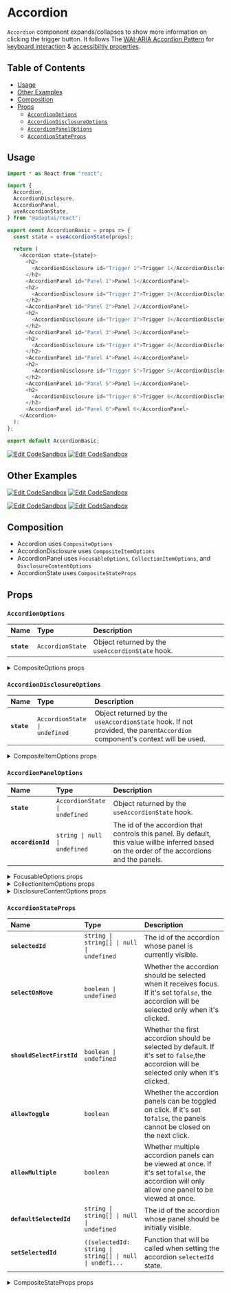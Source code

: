 # Accordion

`Accordion` component expands/collapses to show more information on clicking the
trigger button. It follows The
[WAI-ARIA Accordion Pattern](https://www.w3.org/WAI/ARIA/apg/patterns/accordion/)
for
[keyboard interaction](https://www.w3.org/WAI/ARIA/apg/patterns/accordion/#:~:text=at%20a%20time.-,Keyboard%20Interaction,-Enter)
&
[accessibiltiy properties](https://www.w3.org/WAI/ARIA/apg/patterns/accordion/#:~:text=last%20accordion%20header.-,WAI%2DARIA%20Roles%2C%20States%2C%20and%20Properties%3A,-The%20title%20of).

## Table of Contents

- [Usage](#usage)
- [Other Examples](#other-examples)
- [Composition](#composition)
- [Props](#props)
  - [`AccordionOptions`](#accordionoptions)
  - [`AccordionDisclosureOptions`](#accordiondisclosureoptions)
  - [`AccordionPanelOptions`](#accordionpaneloptions)
  - [`AccordionStateProps`](#accordionstateprops)

## Usage

```js
import * as React from "react";

import {
  Accordion,
  AccordionDisclosure,
  AccordionPanel,
  useAccordionState,
} from "@adaptui/react";

export const AccordionBasic = props => {
  const state = useAccordionState(props);

  return (
    <Accordion state={state}>
      <h2>
        <AccordionDisclosure id="Trigger 1">Trigger 1</AccordionDisclosure>
      </h2>
      <AccordionPanel id="Panel 1">Panel 1</AccordionPanel>
      <h2>
        <AccordionDisclosure id="Trigger 2">Trigger 2</AccordionDisclosure>
      </h2>
      <AccordionPanel id="Panel 2">Panel 2</AccordionPanel>
      <h2>
        <AccordionDisclosure id="Trigger 3">Trigger 3</AccordionDisclosure>
      </h2>
      <AccordionPanel id="Panel 3">Panel 3</AccordionPanel>
      <h2>
        <AccordionDisclosure id="Trigger 4">Trigger 4</AccordionDisclosure>
      </h2>
      <AccordionPanel id="Panel 4">Panel 4</AccordionPanel>
      <h2>
        <AccordionDisclosure id="Trigger 5">Trigger 5</AccordionDisclosure>
      </h2>
      <AccordionPanel id="Panel 5">Panel 5</AccordionPanel>
      <h2>
        <AccordionDisclosure id="Trigger 6">Trigger 6</AccordionDisclosure>
      </h2>
      <AccordionPanel id="Panel 6">Panel 6</AccordionPanel>
    </Accordion>
  );
};

export default AccordionBasic;
```

[![Edit CodeSandbox](https://img.shields.io/badge/Accordion-Open%20On%20CodeSandbox-%230971f1?style=for-the-badge&logo=codesandbox&labelColor=151515)](https://codesandbox.io/s/30bd0o)
[![Edit CodeSandbox](https://img.shields.io/badge/Accordion%20TS-Open%20On%20CodeSandbox-%230971f1?style=for-the-badge&logo=codesandbox&labelColor=151515)](https://codesandbox.io/s/3lx8e2)

## Other Examples

[![Edit CodeSandbox](https://img.shields.io/badge/Accordion%20Multiple-Open%20On%20CodeSandbox-%230971f1?style=for-the-badge&logo=codesandbox&labelColor=151515)](https://codesandbox.io/s/5uvhf6)
[![Edit CodeSandbox](https://img.shields.io/badge/Accordion%20Multiple%20TS-Open%20On%20CodeSandbox-%230971f1?style=for-the-badge&logo=codesandbox&labelColor=151515)](https://codesandbox.io/s/bedlw0)

[![Edit CodeSandbox](https://img.shields.io/badge/Accordion%20Styled-Open%20On%20CodeSandbox-%230971f1?style=for-the-badge&logo=codesandbox&labelColor=151515)](https://codesandbox.io/s/57ynb0)
[![Edit CodeSandbox](https://img.shields.io/badge/Accordion%20Styled%20TS-Open%20On%20CodeSandbox-%230971f1?style=for-the-badge&logo=codesandbox&labelColor=151515)](https://codesandbox.io/s/6f3zew)

## Composition

- Accordion uses `CompositeOptions`
- AccordionDisclosure uses `CompositeItemOptions`
- AccordionPanel uses `FocusableOptions`, `CollectionItemOptions`, and
  `DisclosureContentOptions`
- AccordionState uses `CompositeStateProps`

## Props

### `AccordionOptions`

| Name        | Type                        | Description                                      |
| :---------- | :-------------------------- | :----------------------------------------------- |
| **`state`** | <code>AccordionState</code> | Object returned by the `useAccordionState` hook. |

<details><summary>CompositeOptions props</summary>
> These props are returned by the other props You can also provide these props.

| Name                         | Type                                                                                                                                                           | Description                                                                                                                                                                                                                                                                                                                                                                                                                                                                                                                                                                                                                    |
| :--------------------------- | :------------------------------------------------------------------------------------------------------------------------------------------------------------- | :----------------------------------------------------------------------------------------------------------------------------------------------------------------------------------------------------------------------------------------------------------------------------------------------------------------------------------------------------------------------------------------------------------------------------------------------------------------------------------------------------------------------------------------------------------------------------------------------------------------------------- |
| **`disabled`**               | <code>boolean \| undefined</code>                                                                                                                              | Determines whether the focusable element is disabled. If the focusableelement doesn't support the native `disabled` attribute, the`aria-disabled` attribute will be used instead.                                                                                                                                                                                                                                                                                                                                                                                                                                              |
| **`autoFocus`**              | <code>boolean \| undefined</code>                                                                                                                              | Automatically focus the element when it is mounted. It works similarly tothe native `autoFocus` prop, but solves an issue where the element isgiven focus before React effects can run.                                                                                                                                                                                                                                                                                                                                                                                                                                        |
| **`focusable`**              | <code>boolean \| undefined</code>                                                                                                                              | Whether the element should be focusable.                                                                                                                                                                                                                                                                                                                                                                                                                                                                                                                                                                                       |
| **`accessibleWhenDisabled`** | <code>boolean \| undefined</code>                                                                                                                              | Determines whether the element should be focusable even when it isdisabled.This is important when discoverability is a concern. For example:> A toolbar in an editor contains a set of special smart paste functionsthat are disabled when the clipboard is empty or when the function is notapplicable to the current content of the clipboard. It could be helpful tokeep the disabled buttons focusable if the ability to discover theirfunctionality is primarily via their presence on the toolbar.Learn more on [Focusability of disabledcontrols](https://www.w3.org/TR/wai-aria-practices-1.2/#kbd_disabled_controls). |
| **`onFocusVisible`**         | <code title="((event: SyntheticEvent&#60;Element, Event&#62;) =&#62; void) \| undefined">((event: SyntheticEvent&#60;Element, Event&#62;) =&#62; voi...</code> | Custom event handler that is called when the element is focused via thekeyboard or when a key is pressed while the element is focused.                                                                                                                                                                                                                                                                                                                                                                                                                                                                                         |
| **`composite`**              | <code>boolean \| undefined</code>                                                                                                                              | Whether the component should behave as a composite widget. This prop shouldbe set to `false` when combining different composite widgets where only oneshould behave as such.                                                                                                                                                                                                                                                                                                                                                                                                                                                   |
| **`focusOnMove`**            | <code>boolean \| undefined</code>                                                                                                                              | Whether the active composite item should receive focus when`composite.move` is called.                                                                                                                                                                                                                                                                                                                                                                                                                                                                                                                                         |

</details>

### `AccordionDisclosureOptions`

| Name        | Type                                     | Description                                                                                                               |
| :---------- | :--------------------------------------- | :------------------------------------------------------------------------------------------------------------------------ |
| **`state`** | <code>AccordionState \| undefined</code> | Object returned by the `useAccordionState` hook. If not provided, the parent`Accordion` component's context will be used. |

<details><summary>CompositeItemOptions props</summary>
> These props are returned by the other props You can also provide these props.

| Name                         | Type                                                                                                                                                                | Description                                                                                                                                                                                                                                                                                                                                                                                                                                                                                                                                                                                                                    |
| :--------------------------- | :------------------------------------------------------------------------------------------------------------------------------------------------------------------ | :----------------------------------------------------------------------------------------------------------------------------------------------------------------------------------------------------------------------------------------------------------------------------------------------------------------------------------------------------------------------------------------------------------------------------------------------------------------------------------------------------------------------------------------------------------------------------------------------------------------------------- |
| **`disabled`**               | <code>boolean \| undefined</code>                                                                                                                                   | Determines whether the focusable element is disabled. If the focusableelement doesn't support the native `disabled` attribute, the`aria-disabled` attribute will be used instead.                                                                                                                                                                                                                                                                                                                                                                                                                                              |
| **`autoFocus`**              | <code>boolean \| undefined</code>                                                                                                                                   | Automatically focus the element when it is mounted. It works similarly tothe native `autoFocus` prop, but solves an issue where the element isgiven focus before React effects can run.                                                                                                                                                                                                                                                                                                                                                                                                                                        |
| **`focusable`**              | <code>boolean \| undefined</code>                                                                                                                                   | Whether the element should be focusable.                                                                                                                                                                                                                                                                                                                                                                                                                                                                                                                                                                                       |
| **`accessibleWhenDisabled`** | <code>boolean \| undefined</code>                                                                                                                                   | Determines whether the element should be focusable even when it isdisabled.This is important when discoverability is a concern. For example:> A toolbar in an editor contains a set of special smart paste functionsthat are disabled when the clipboard is empty or when the function is notapplicable to the current content of the clipboard. It could be helpful tokeep the disabled buttons focusable if the ability to discover theirfunctionality is primarily via their presence on the toolbar.Learn more on [Focusability of disabledcontrols](https://www.w3.org/TR/wai-aria-practices-1.2/#kbd_disabled_controls). |
| **`onFocusVisible`**         | <code title="((event: SyntheticEvent&#60;Element, Event&#62;) =&#62; void) \| undefined">((event: SyntheticEvent&#60;Element, Event&#62;) =&#62; voi...</code>      | Custom event handler that is called when the element is focused via thekeyboard or when a key is pressed while the element is focused.                                                                                                                                                                                                                                                                                                                                                                                                                                                                                         |
| **`shouldRegisterItem`**     | <code>boolean \| undefined</code>                                                                                                                                   | Whether the item should be registered to the state.                                                                                                                                                                                                                                                                                                                                                                                                                                                                                                                                                                            |
| **`getItem`**                | <code>((props: Item) =&#62; Item) \| undefined</code>                                                                                                               | A memoized function that returns props that will be passed along with theitem when it gets registered to the state.                                                                                                                                                                                                                                                                                                                                                                                                                                                                                                            |
| **`clickOnEnter`**           | <code>boolean \| undefined</code>                                                                                                                                   | If true, pressing the enter key will trigger a click on the button.                                                                                                                                                                                                                                                                                                                                                                                                                                                                                                                                                            |
| **`clickOnSpace`**           | <code>boolean \| undefined</code>                                                                                                                                   | If true, pressing the space key will trigger a click on the button.                                                                                                                                                                                                                                                                                                                                                                                                                                                                                                                                                            |
| **`rowId`**                  | <code>string \| undefined</code>                                                                                                                                    | The id that will be used to group items in the same row. This isusually retrieved by the `CompositeRow` component through context so inmost cases you don't need to set it manually.                                                                                                                                                                                                                                                                                                                                                                                                                                           |
| **`preventScrollOnKeyDown`** | <code title="BooleanOrCallback&#60;KeyboardEvent&#60;HTMLElement&#62;&#62; \| undefined">BooleanOrCallback&#60;KeyboardEvent&#60;HTMLElement&#62;&#62; \|...</code> | Whether the scroll behavior should be prevented when pressing arrow keyson the first or the last items.                                                                                                                                                                                                                                                                                                                                                                                                                                                                                                                        |

</details>

### `AccordionPanelOptions`

| Name              | Type                                     | Description                                                                                                                                   |
| :---------------- | :--------------------------------------- | :-------------------------------------------------------------------------------------------------------------------------------------------- |
| **`state`**       | <code>AccordionState \| undefined</code> | Object returned by the `useAccordionState` hook.                                                                                              |
| **`accordionId`** | <code>string \| null \| undefined</code> | The id of the accordion that controls this panel. By default, this value willbe inferred based on the order of the accordions and the panels. |

<details><summary>FocusableOptions props</summary>
> These props are returned by the other props You can also provide these props.

| Name                         | Type                                                                                                                                                           | Description                                                                                                                                                                                                                                                                                                                                                                                                                                                                                                                                                                                                                    |
| :--------------------------- | :------------------------------------------------------------------------------------------------------------------------------------------------------------- | :----------------------------------------------------------------------------------------------------------------------------------------------------------------------------------------------------------------------------------------------------------------------------------------------------------------------------------------------------------------------------------------------------------------------------------------------------------------------------------------------------------------------------------------------------------------------------------------------------------------------------- |
| **`disabled`**               | <code>boolean \| undefined</code>                                                                                                                              | Determines whether the focusable element is disabled. If the focusableelement doesn't support the native `disabled` attribute, the`aria-disabled` attribute will be used instead.                                                                                                                                                                                                                                                                                                                                                                                                                                              |
| **`autoFocus`**              | <code>boolean \| undefined</code>                                                                                                                              | Automatically focus the element when it is mounted. It works similarly tothe native `autoFocus` prop, but solves an issue where the element isgiven focus before React effects can run.                                                                                                                                                                                                                                                                                                                                                                                                                                        |
| **`focusable`**              | <code>boolean \| undefined</code>                                                                                                                              | Whether the element should be focusable.                                                                                                                                                                                                                                                                                                                                                                                                                                                                                                                                                                                       |
| **`accessibleWhenDisabled`** | <code>boolean \| undefined</code>                                                                                                                              | Determines whether the element should be focusable even when it isdisabled.This is important when discoverability is a concern. For example:> A toolbar in an editor contains a set of special smart paste functionsthat are disabled when the clipboard is empty or when the function is notapplicable to the current content of the clipboard. It could be helpful tokeep the disabled buttons focusable if the ability to discover theirfunctionality is primarily via their presence on the toolbar.Learn more on [Focusability of disabledcontrols](https://www.w3.org/TR/wai-aria-practices-1.2/#kbd_disabled_controls). |
| **`onFocusVisible`**         | <code title="((event: SyntheticEvent&#60;Element, Event&#62;) =&#62; void) \| undefined">((event: SyntheticEvent&#60;Element, Event&#62;) =&#62; voi...</code> | Custom event handler that is called when the element is focused via thekeyboard or when a key is pressed while the element is focused.                                                                                                                                                                                                                                                                                                                                                                                                                                                                                         |

</details>

<details><summary>CollectionItemOptions props</summary>
> These props are returned by the other props You can also provide these props.

| Name                     | Type                                                  | Description                                                                                                         |
| :----------------------- | :---------------------------------------------------- | :------------------------------------------------------------------------------------------------------------------ |
| **`shouldRegisterItem`** | <code>boolean \| undefined</code>                     | Whether the item should be registered to the state.                                                                 |
| **`getItem`**            | <code>((props: Item) =&#62; Item) \| undefined</code> | A memoized function that returns props that will be passed along with theitem when it gets registered to the state. |

</details>

<details><summary>DisclosureContentOptions props</summary>
> These props are returned by the other props You can also provide these props.

| Name | Type | Description |
| :--- | :--- | :---------- |

</details>

### `AccordionStateProps`

| Name                      | Type                                                                                                                                                        | Description                                                                                                                                    |
| :------------------------ | :---------------------------------------------------------------------------------------------------------------------------------------------------------- | :--------------------------------------------------------------------------------------------------------------------------------------------- |
| **`selectedId`**          | <code>string \| string[] \| null \| undefined</code>                                                                                                        | The id of the accordion whose panel is currently visible.                                                                                      |
| **`selectOnMove`**        | <code>boolean \| undefined</code>                                                                                                                           | Whether the accordion should be selected when it receives focus. If it's set to`false`, the accordion will be selected only when it's clicked. |
| **`shouldSelectFirstId`** | <code>boolean \| undefined</code>                                                                                                                           | Whether the first accordion should be selected by default. If it's set to `false`,the accordion will be selected only when it's clicked.       |
| **`allowToggle`**         | <code>boolean</code>                                                                                                                                        | Whether the accordion panels can be toggled on click. If it's set to`false`, the panels cannot be closed on the next click.                    |
| **`allowMultiple`**       | <code>boolean</code>                                                                                                                                        | Whether multiple accordion panels can be viewed at once. If it's set to`false`, the accordion will only allow one panel to be viewed at once.  |
| **`defaultSelectedId`**   | <code>string \| string[] \| null \| undefined</code>                                                                                                        | The id of the accordion whose panel should be initially visible.                                                                               |
| **`setSelectedId`**       | <code title="((selectedId: string \| string[] \| null \| undefined) =&#62; void) \| undefined">((selectedId: string \| string[] \| null \| undefi...</code> | Function that will be called when setting the accordion `selectedId` state.                                                                    |

<details><summary>CompositeStateProps props</summary>
> These props are returned by the other props You can also provide these props.

| Name                      | Type                                                                                                                                             | Description                                                                                                                                                                                                                                                                                                                                                                                                                                                                                                                                                                                                                                                                                                                                                                                                                                                                                                                                                                                                                                                                                                                                 |
| :------------------------ | :----------------------------------------------------------------------------------------------------------------------------------------------- | :------------------------------------------------------------------------------------------------------------------------------------------------------------------------------------------------------------------------------------------------------------------------------------------------------------------------------------------------------------------------------------------------------------------------------------------------------------------------------------------------------------------------------------------------------------------------------------------------------------------------------------------------------------------------------------------------------------------------------------------------------------------------------------------------------------------------------------------------------------------------------------------------------------------------------------------------------------------------------------------------------------------------------------------------------------------------------------------------------------------------------------------ |
| **`items`**               | <code>T[]</code>                                                                                                                                 | Lists all the items with their `ref`s. This state is automatically updatedwhen an item is registered or unregistered with the `registerItem`function. The order of the items is automatically defined by the order ofthe elements in the DOM.                                                                                                                                                                                                                                                                                                                                                                                                                                                                                                                                                                                                                                                                                                                                                                                                                                                                                               |
| **`setItems`**            | <code>((items: T[]) =&#62; void) \| undefined</code>                                                                                             | Function that will be called when setting the collection `items` state.                                                                                                                                                                                                                                                                                                                                                                                                                                                                                                                                                                                                                                                                                                                                                                                                                                                                                                                                                                                                                                                                     |
| **`virtualFocus`**        | <code>boolean</code>                                                                                                                             | If enabled, the composite element will act as an[aria-activedescendant](https://www.w3.org/TR/wai-aria-practices-1.1/#kbd_focus_activedescendant)container instead of [rovingtabindex](https://www.w3.org/TR/wai-aria-practices/#kbd_roving_tabindex).DOM focus will remain on the composite while its items receive virtualfocus.                                                                                                                                                                                                                                                                                                                                                                                                                                                                                                                                                                                                                                                                                                                                                                                                          |
| **`orientation`**         | <code>Orientation</code>                                                                                                                         | Defines the orientation of the composite widget. If the composite has asingle row or column (one-dimensional), the `orientation` value determineswhich arrow keys can be used to move focus: - `both`: all arrow keys work. - `horizontal`: only left and right arrow keys work. - `vertical`: only up and down arrow keys work.It doesn't have any effect on two-dimensional composites.                                                                                                                                                                                                                                                                                                                                                                                                                                                                                                                                                                                                                                                                                                                                                   |
| **`rtl`**                 | <code>boolean</code>                                                                                                                             | Determines how the `next` and `previous` functions will behave. If `rtl` isset to `true`, they will be inverted. This only affects the compositewidget behavior. You still need to set `dir="rtl"` on HTML/CSS.                                                                                                                                                                                                                                                                                                                                                                                                                                                                                                                                                                                                                                                                                                                                                                                                                                                                                                                             |
| **`focusLoop`**           | <code>boolean \| Orientation</code>                                                                                                              | On one-dimensional composites: - `true` loops from the last item to the first item and vice-versa. - `horizontal` loops only if `orientation` is `horizontal` or not set. - `vertical` loops only if `orientation` is `vertical` or not set. - If `activeId` is initially set to `null`, the composite element will be focused in between the last and first items.On two-dimensional composites: - `true` loops from the last row/column item to the first item in the same row/column and vice-versa. If it's the last item in the last row, it moves to the first item in the first row and vice-versa. - `horizontal` loops only from the last row item to the first item in the same row. - `vertical` loops only from the last column item to the first item in the column row. - If `activeId` is initially set to `null`, vertical loop will have no effect as moving down from the last row or up from the first row will focus the composite element. - If `focusWrap` matches the value of `focusLoop`, it'll wrap between the last item in the last row or column and the first item in the first row or column and vice-versa. |
| **`focusWrap`**           | <code>boolean \| Orientation</code>                                                                                                              | **Has effect only on two-dimensional composites**. If enabled, moving tothe next item from the last one in a row or column will focus the firstitem in the next row or column and vice-versa. - `true` wraps between rows and columns. - `horizontal` wraps only between rows. - `vertical` wraps only between columns. - If `focusLoop` matches the value of `focusWrap`, it'll wrap between the lastitem in the last row or column and the first item in the first row orcolumn and vice-versa.                                                                                                                                                                                                                                                                                                                                                                                                                                                                                                                                                                                                                                           |
| **`focusShift`**          | <code>boolean</code>                                                                                                                             | **Has effect only on two-dimensional composites**. If enabled, moving upor down when there's no next item or the next item is disabled will shiftto the item right before it.                                                                                                                                                                                                                                                                                                                                                                                                                                                                                                                                                                                                                                                                                                                                                                                                                                                                                                                                                               |
| **`moves`**               | <code>number</code>                                                                                                                              | The number of times the `move` function has been called.                                                                                                                                                                                                                                                                                                                                                                                                                                                                                                                                                                                                                                                                                                                                                                                                                                                                                                                                                                                                                                                                                    |
| **`includesBaseElement`** | <code>boolean</code>                                                                                                                             | Indicates whether the `Composite` element should be included in the focusorder.                                                                                                                                                                                                                                                                                                                                                                                                                                                                                                                                                                                                                                                                                                                                                                                                                                                                                                                                                                                                                                                             |
| **`activeId`**            | <code>string \| null \| undefined</code>                                                                                                         | The current focused item `id`. - `undefined` will automatically focus the first enabled composite item. - `null` will focus the base composite element and users will be able to navigate out of it using arrow keys. - If `activeId` is initially set to `null`, the base composite element itself will have focus and users will be able to navigate to it using arrow keys.                                                                                                                                                                                                                                                                                                                                                                                                                                                                                                                                                                                                                                                                                                                                                              |
| **`defaultActiveId`**     | <code>string \| null \| undefined</code>                                                                                                         | The composite item id that should be focused when the composite isinitialized.                                                                                                                                                                                                                                                                                                                                                                                                                                                                                                                                                                                                                                                                                                                                                                                                                                                                                                                                                                                                                                                              |
| **`setMoves`**            | <code>((moves: number) =&#62; void) \| undefined</code>                                                                                          | Function that will be called when setting the composite `moves` state.                                                                                                                                                                                                                                                                                                                                                                                                                                                                                                                                                                                                                                                                                                                                                                                                                                                                                                                                                                                                                                                                      |
| **`setActiveId`**         | <code title="((activeId: string \| null \| undefined) =&#62; void) \| undefined">((activeId: string \| null \| undefined) =&#62; void)...</code> | Function that will be called when setting the composite `activeId`.                                                                                                                                                                                                                                                                                                                                                                                                                                                                                                                                                                                                                                                                                                                                                                                                                                                                                                                                                                                                                                                                         |

</details>
